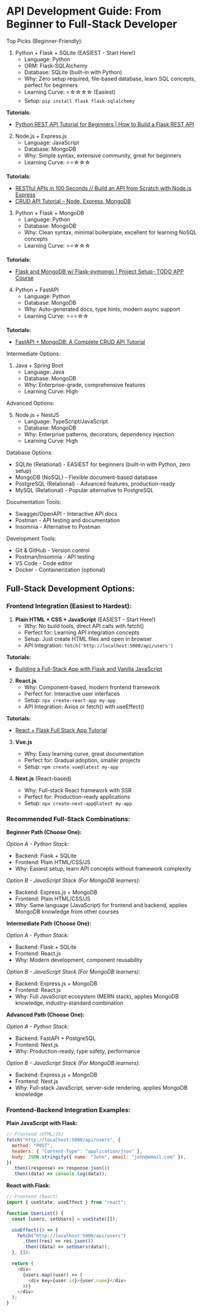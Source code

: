 # API Development Guide: From Beginner to Full-Stack Developer

Top Picks (Beginner-Friendly):

1. Python + Flask + SQLite (EASIEST - Start Here!)
   - Language: Python
   - ORM: Flask-SQLAlchemy
   - Database: SQLite (built-in with Python)
   - Why: Zero setup required, file-based database, learn SQL concepts, perfect for beginners
   - Learning Curve: ⭐☆☆☆☆ (Easiest)
   - Setup: `pip install flask flask-sqlalchemy`

**Tutorials:**

- [Python REST API Tutorial for Beginners | How to Build a Flask REST API](https://www.youtube.com/watch?v=z3YMz-Gocmw&t)

2. Node.js + Express.js
   - Language: JavaScript
   - Database: MongoDB
   - Why: Simple syntax, extensive community, great for beginners
   - Learning Curve: ⭐⭐☆☆☆

**Tutorials:**

- [RESTful APIs in 100 Seconds // Build an API from Scratch with Node.js Express](https://www.youtube.com/watch?v=-MTSQjw5DrM)
- [CRUD API Tutorial – Node, Express, MongoDB](https://www.youtube.com/watch?v=_7UQPve99r4&t)

3. Python + Flask + MongoDB
   - Language: Python
   - Database: MongoDB
   - Why: Clean syntax, minimal boilerplate, excellent for learning NoSQL concepts
   - Learning Curve: ⭐⭐☆☆☆

**Tutorials:**

- [Flask and MongoDB w/ Flask-pymongo | Project Setup- TODO APP Course](https://www.youtube.com/watch?v=tJxMPvzkCyo&list=PLU7aW4OZeUzwN0TsZLZUuzhc0f7OVVBcT)

4. Python + FastAPI
   - Language: Python
   - Database: MongoDB
   - Why: Auto-generated docs, type hints, modern async support
   - Learning Curve: ⭐⭐⭐☆☆

**Tutorials:**

- [FastAPI + MongoDB: A Complete CRUD API Tutorial](https://www.youtube.com/watch?v=_7UQPve99r4)

Intermediate Options:

1. Java + Spring Boot
   - Language: Java
   - Database: MongoDB
   - Why: Enterprise-grade, comprehensive features
   - Learning Curve: High

Advanced Options:

5. Node.js + NestJS
   - Language: TypeScript/JavaScript
   - Database: MongoDB
   - Why: Enterprise patterns, decorators, dependency injection
   - Learning Curve: High

Database Options:

- SQLite (Relational) - EASIEST for beginners (built-in with Python, zero setup)
- MongoDB (NoSQL) - Flexible document-based database
- PostgreSQL (Relational) - Advanced features, production-ready
- MySQL (Relational) - Popular alternative to PostgreSQL

Documentation Tools:

- Swagger/OpenAPI - Interactive API docs
- Postman - API testing and documentation
- Insomnia - Alternative to Postman

Development Tools:

- Git & GitHub - Version control
- Postman/Insomnia - API testing
- VS Code - Code editor
- Docker - Containerization (optional)

## Full-Stack Development Options:

### Frontend Integration (Easiest to Hardest):

1. **Plain HTML + CSS + JavaScript** (EASIEST - Start Here!)
   - Why: No build tools, direct API calls with fetch()
   - Perfect for: Learning API integration concepts
   - Setup: Just create HTML files and open in browser
   - API Integration: `fetch('http://localhost:5000/api/users')`

**Tutorials:**

- [Building a Full-Stack App with Flask and Vanilla JavaScript](https://www.youtube.com/watch?v=dam0GPOAvVI)

2. **React.js**
   - Why: Component-based, modern frontend framework
   - Perfect for: Interactive user interfaces
   - Setup: `npx create-react-app my-app`
   - API Integration: Axios or fetch() with useEffect()

**Tutorials:**

- [React + Flask Full Stack App Tutorial](https://www.youtube.com/watch?v=7LNl2JlZKj4)

3. **Vue.js**

   - Why: Easy learning curve, great documentation
   - Perfect for: Gradual adoption, smaller projects
   - Setup: `npm create vue@latest my-app`

4. **Next.js** (React-based)
   - Why: Full-stack React framework with SSR
   - Perfect for: Production-ready applications
   - Setup: `npx create-next-app@latest my-app`

### Recommended Full-Stack Combinations:

**Beginner Path (Choose One):**

_Option A - Python Stack:_

- Backend: Flask + SQLite
- Frontend: Plain HTML/CSS/JS
- Why: Easiest setup, learn API concepts without framework complexity

_Option B - JavaScript Stack (For MongoDB learners):_

- Backend: Express.js + MongoDB
- Frontend: Plain HTML/CSS/JS
- Why: Same language (JavaScript) for frontend and backend, applies MongoDB knowledge from other courses

**Intermediate Path (Choose One):**

_Option A - Python Stack:_

- Backend: Flask + SQLite
- Frontend: React.js
- Why: Modern development, component reusability

_Option B - JavaScript Stack (For MongoDB learners):_

- Backend: Express.js + MongoDB
- Frontend: React.js
- Why: Full JavaScript ecosystem (MERN stack), applies MongoDB knowledge, industry-standard combination

**Advanced Path (Choose One):**

_Option A - Python Stack:_

- Backend: FastAPI + PostgreSQL
- Frontend: Next.js
- Why: Production-ready, type safety, performance

_Option B - JavaScript Stack (For MongoDB learners):_

- Backend: Express.js + MongoDB
- Frontend: Next.js
- Why: Full-stack JavaScript, server-side rendering, applies MongoDB knowledge

### Frontend-Backend Integration Examples:

**Plain JavaScript with Flask:**

```javascript
// Frontend (HTML/JS)
fetch("http://localhost:5000/api/users", {
  method: "POST",
  headers: { "Content-Type": "application/json" },
  body: JSON.stringify({ name: "John", email: "john@email.com" }),
})
  .then((response) => response.json())
  .then((data) => console.log(data));
```

**React with Flask:**

```javascript
// Frontend (React)
import { useState, useEffect } from "react";

function UserList() {
  const [users, setUsers] = useState([]);

  useEffect(() => {
    fetch("http://localhost:5000/api/users")
      .then((res) => res.json())
      .then((data) => setUsers(data));
  }, []);

  return (
    <div>
      {users.map((user) => (
        <div key={user.id}>{user.name}</div>
      ))}
    </div>
  );
}
```
